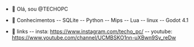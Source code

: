 - 👋 Olá, sou @TECHOPC

- :book: Conhecimentos
-- SQLite
-- Python
-- Mips
-- Lua
-- linux
-- Godot 4.1
  

- :link: links
-- insta: https://www.instagram.com/techo_pc/
-- youtube: https://www.youtube.com/channel/UCMBSKO1nn-uXBwn9Sy_reDw
<!---  - 📫 --->

<!---
TECHOPC/TECHOPC is a ✨ special ✨ repository because its `README.md` (this file) appears on your GitHub profile.
You can click the Preview link to take a look at your changes.
--->
